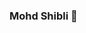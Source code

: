 ### Mohd Shibli 👋

<!--
**shibli2700/shibli2700** is a ✨ _special_ ✨ repository because its `README.md` (this file) appears on your GitHub profile.
<img width=100 src="http://www.hackthebox.eu/badge/image/95622" />

Here are some ideas to get you started:

- 🔭 I’m currently working on ...
- 🌱 I’m currently learning ...
- 👯 I’m looking to collaborate on ...
- 🤔 I’m looking for help with ...
- 💬 Ask me about ...
- 📫 How to reach me: ...
- 😄 Pronouns: ...
- ⚡ Fun fact: ...
-->
